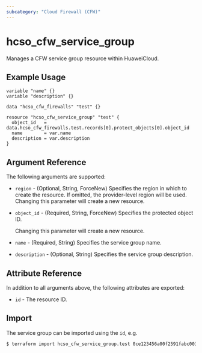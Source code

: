 ```yaml
---
subcategory: "Cloud Firewall (CFW)"
---
```


# hcso_cfw_service_group

Manages a CFW service group resource within HuaweiCloud.

## Example Usage

```hcl
variable "name" {}
variable "description" {}

data "hcso_cfw_firewalls" "test" {}

resource "hcso_cfw_service_group" "test" {
  object_id   = data.hcso_cfw_firewalls.test.records[0].protect_objects[0].object_id
  name        = var.name
  description = var.description
}
```

## Argument Reference

The following arguments are supported:

* `region` - (Optional, String, ForceNew) Specifies the region in which to create the resource.
  If omitted, the provider-level region will be used. Changing this parameter will create a new resource.

* `object_id` - (Required, String, ForceNew) Specifies the protected object ID.

  Changing this parameter will create a new resource.

* `name` - (Required, String) Specifies the service group name.

* `description` - (Optional, String) Specifies the service group description.

## Attribute Reference

In addition to all arguments above, the following attributes are exported:

* `id` - The resource ID.

## Import

The service group can be imported using the `id`, e.g.

```bash
$ terraform import hcso_cfw_service_group.test 0ce123456a00f2591fabc00385ff1234
```
